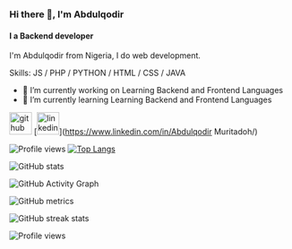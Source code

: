 ### Hi there 👋, I'm Abdulqodir
#### I a Backend developer
I'm Abdulqodir from Nigeria, I do web development.

Skills:  JS / PHP / PYTHON / HTML / CSS / JAVA

- 🔭 I’m currently working on Learning Backend and Frontend Languages 
- 🌱 I’m currently learning Learning Backend and Frontend Languages 


[<img src='https://cdn.jsdelivr.net/npm/simple-icons@3.0.1/icons/github.svg' alt='github' height='40'>](https://github.com/qoudri4re)  [<img src='https://cdn.jsdelivr.net/npm/simple-icons@3.0.1/icons/linkedin.svg' alt='linkedin' height='40'>](https://www.linkedin.com/in/Abdulqodir Muritadoh/)

![Profile views](https://gpvc.arturio.dev/qoudri4re)
[![Top Langs](https://github-readme-stats.vercel.app/api/top-langs/?username=qoudri4re)](https://github.com/anuraghazra/github-readme-stats)

![GitHub stats](https://github-readme-stats.vercel.app/api?username=qoudri4re&show_icons=true)  

![GitHub Activity Graph](https://activity-graph.herokuapp.com/graph?username=qoudri4re)  

![GitHub metrics](https://metrics.lecoq.io/qoudri4re)  

![GitHub streak stats](https://github-readme-streak-stats.herokuapp.com/?user=qoudri4re)  

![Profile views](https://gpvc.arturio.dev/qoudri4re)  

